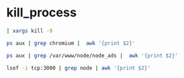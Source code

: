 # kill_process

```sh
| xargs kill -9
```

```sh
ps aux | grep chromium |  awk '{print $2}'  
```

```sh
ps aux | grep /var/www/node/node_ads |  awk '{print $2}'
```

```sh
lsof -i tcp:3000 | grep node | awk '{print $2}'
```